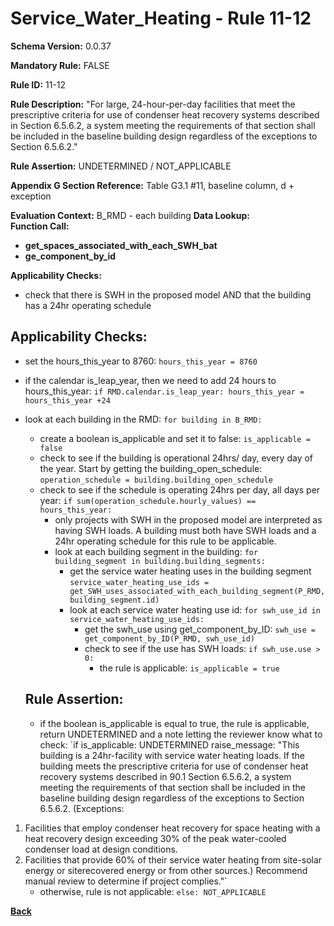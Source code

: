 # Service_Water_Heating - Rule 11-12
**Schema Version:** 0.0.37  

**Mandatory Rule:** FALSE

**Rule ID:** 11-12  

**Rule Description:** "For large, 24-hour-per-day facilities that meet the prescriptive criteria for use of condenser heat recovery systems described in Section 6.5.6.2, a system meeting the requirements of that section shall be included in the baseline building design regardless of the exceptions to Section 6.5.6.2."  

**Rule Assertion:** UNDETERMINED / NOT_APPLICABLE

**Appendix G Section Reference:** Table G3.1 #11, baseline column, d + exception

**Evaluation Context:** B_RMD - each building
**Data Lookup:**   
**Function Call:** 
- **get_spaces_associated_with_each_SWH_bat**  
- **ge_component_by_id**  

**Applicability Checks:**
- check that there is SWH in the proposed model AND that the building has a 24hr operating schedule

## Applicability Checks:
- set the hours_this_year to 8760: `hours_this_year = 8760`
- if the calendar is_leap_year, then we need to add 24 hours to hours_this_year: `if RMD.calendar.is_leap_year: hours_this_year = hours_this_year +24`
- look at each building in the RMD: `for building in B_RMD:`
    - create a boolean is_applicable and set it to false: `is_applicable = false`
    - check to see if the building is operational 24hrs/ day, every day of the year.  Start by getting the building_open_schedule: `operation_schedule = building.building_open_schedule`
    - check to see if the schedule is operating 24hrs per day, all days per year: `if sum(operation_schedule.hourly_values) == hours_this_year:`
      - only projects with SWH in the proposed model are interpreted as having SWH loads.  A building must both have SWH loads and a 24hr operating schedule for this rule to be applicable.
      - look at each building segment in the building: `for building_segment in building.building_segments:`
        - get the service water heating uses in the building segment `service_water_heating_use_ids = get_SWH_uses_associated_with_each_building_segment(P_RMD, building_segment.id)`
        - look at each service water heating use id: `for swh_use_id in service_water_heating_use_ids:`
            - get the swh_use using get_component_by_ID: `swh_use = get_component_by_ID(P_RMD, swh_use_id)`
            - check to see if the use has SWH loads: `if swh_use.use > 0:`
                - the rule is applicable: `is_applicable = true`
      
    
    ## Rule Assertion:
    - if the boolean is_applicable is equal to true, the rule is applicable, return UNDETERMINED and a note letting the reviewer know what to check: `if is_applicable: UNDETERMINED raise_message: "This building is a 24hr-facility with service water heating loads. If the building meets the prescriptive criteria for use of condenser heat recovery systems described in 90.1 Section 6.5.6.2, a system meeting the requirements of that section shall be included in the baseline building design regardless of the exceptions to Section 6.5.6.2. (Exceptions:
1. Facilities that employ condenser heat recovery for space heating with a heat recovery design exceeding 30% of the peak water-cooled condenser load at design conditions.
2. Facilities that provide 60% of their service water heating from site-solar energy or siterecovered energy or from other sources.)
   Recommend manual review to determine if project complies."`
    - otherwise, rule is not applicable: `else: NOT_APPLICABLE`

**[Back](../_toc.md)**
